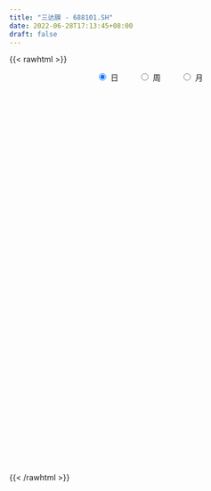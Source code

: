 ```yaml
---
title: "三达膜 - 688101.SH"
date: 2022-06-28T17:13:45+08:00
draft: false
---
```

{{< rawhtml >}}
    <div style="text-align: center">
        <label style="padding: 1rem;"><input style="margin-right: .5rem" type="radio" name="period" value="D" checked onclick="period_change(this)">日</label>
        <label style="padding: 1rem;"><input style="margin-right: .5rem" type="radio" name="period" value="W" onclick="period_change(this)">周</label>
        <label style="padding: 1rem;"><input style="margin-right: .5rem" type="radio" name="period" value="M" onclick="period_change(this)">月</label>
    </div>
    <div id="chart" style="height: 700px;"></div> 
    <script type="text/javascript">
        const D_v = [63807.22,47267.52,40993.41,30329.11,41551.32,29212.77,25592.86,45483.1,135564.44,175036.93,100104.25,82752.56,68314.08,73133.98,42508.96,55352.66,48875.8,49368.5,47380.93,81924.88,91181.7,68104.91,87576.81,73328.06,93292.11,150276.87,121785.32,76765.77,54844.02,53932.47,49212.09,44153.93,74590.08,85821.51,31827.0,24052.46,33701.12,31446.51,34718.6,43755.23,34315.31,25097.13,37638.05,31778.29,19976.2,23330.24,29041.41,22509.26,42603.39,31472.55,35421.24,35311.42,27107.79,67376.6,20853.36,22495.58,61250.94,34519.17,20667.4,20610.06,36036.55,50571.3,29807.52,16640.18,19504.82,17406.78,19344.92,27661.67,11210.91,15603.53,13148.66,10573.38,31340.75,20545.77,17660.32,20369.5,33246.44,19475.29,10486.99,11374.66,19698.73,29403.67,19775.03,32703.54,23112.55,18360.64,16838.42,12108.76,12922.68,10865.14,12604.56,16747.97,23773.24,9565.95,11447.41,8460.89,14749.78,12030.41,10122.99,10246.98,12680.18,13359.41,10073.98,18207.19,29479.88,12646.02,11119.79,16887.46,22977.77,13175.32,13552.54,8004.3,8241.02,9899.37,11141.2,37364.58,19800.12,8102.5,9057.41,11835.15,12938.59,15707.67,15839.95,10036.48,18719.55,26864.85,30399.47,38405.8,18170.79,10301.1,9106.86,9763.23,13058.5,9119.31,12123.97,7972.09,10678.73,8630.29,12390.34,6710.11,10610.07,9914.96,17538.69,12289.44,12535.91,17400.97,19734.82,12477.95,31835.9,20704.45,19699.64,12041.55,8863.06,9919.65,10520.99,9141.99,10010.55,23484.62,10245.67,7291.01,7119.96,14796.31,10108.68,8465.97,11181.55,15929.72,7950.43,8590.42,6772.88,10162.22,9522.8,16016.56,13820.31,9499.88,8401.46,7257.83,7547.54,7822.27,10040.54,10211.88,25210.88,15002.84,11729.26,11143.63,8433.75,9616.17,6365.66,7230.98,13095.33,9082.57,10283.36,8746.9,14108.47,8946.21,11981.89,8546.63,9614.58,6045.66,5664.78,4385.5,9072.24,6883.86,3896.21,5638.19,5474.02,12983.98,16029.95,32070.59,58796.24,30537.67,27152.8,25829.72,16402.59,15063.97,9529.42,16802.65,9008.12,11564.1,5417.22,6840.65,10330.73,7003.16,7564.77,7088.01,7419.64,5940.13,6339.73,8840.14,9467.65,28149.3,37854.94,40452.91,69008.81,45410.34,33823.41,35171.37,27578.17,27211.18,34411.67,78697.15,59249.49,24559.44,27708.84,27180.65,24153.82,17629.04,48259.29,41637.39,24010.35,23340.82,18168.09,19815.67,16678.81,21350.3,43650.69,25388.25,14567.29,34509.34,22216.25,24877.75,38328.28,40801.03,74966.15,72089.85,253760.24,214033.63,150436.84,123223.97,164666.15,150237.85,101665.06,112424.31,73921.18,59953.63,159980.53,134224.4,160991.0,113504.03,107227.27,82594.68,84356.94,76247.93,146701.38,106851.87,94140.57,81569.97,86801.24,86553.11,111145.98,61184.48,70931.71,84705.07,61889.16,48343.85,50514.87,48583.91,39116.68,56770.65,57716.04,82289.58,64537.3,64143.87,113061.56,118380.77,80013.9,57580.3,68920.4,40436.1,44468.7,61427.74,55551.47,40398.64,34090.9,107756.45,95958.96,61711.27,49196.97,37454.17,42903.09,57184.5,87397.36,43659.16,53766.98,24537.84,29960.06,23057.33,28536.49,13088.96,22828.15,16292.18,17769.89,24063.64,67349.76,39431.66,25190.17,16725.55,32602.81,32565.23,41714.39,26021.58,25438.23,27872.33,16022.9,21398.13,37822.96,47618.69,34554.53,26448.0,26093.85,28175.47,30033.54,28001.59,58178.35,124155.22,69837.06,92959.29,63514.35,49228.19,44846.65,110007.24,75805.63,49674.48,28215.26,42952.43,52342.35,36027.07,39268.56,29011.67,25369.53,47386.93,36088.86,31029.35,52597.95,60230.11,31232.08,33236.67,25781.47,28019.21,31590.51,25788.12,20346.98,26018.82,40696.7,23834.23,46248.02,34758.82,27801.8,58245.51,41547.38,36667.47,37469.24,23442.53,37753.99,23620.18,21553.48,17769.36,14918.12,32087.32,13249.99,16421.69,21678.11,18251.16,18678.02,22492.23,16327.74,10830.39,15521.63,16208.75,65518.91,47444.21,23787.07,22848.1,43647.49,29029.27,89357.1,78408.86,59101.23,57438.55,36306.26,52484.06,31690.86,31488.72,30074.53,24050.76,32054.58,33095.32,30704.1,38547.68,32868.51,33673.66,35687.03,29569.43,25017.68,14778.04,26905.03,16376.05,14331.25,16617.13,12373.13,12160.71,17009.42,16045.22,15091.31,10831.07,15900.98,14090.52,11454.01,15772.42,16311.09,9493.32,13936.54,8550.59,8922.31,7536.14,11931.19,30232.86,17566.53,27339.51,16860.93,20554.3,16721.02,26889.1,16902.79,11774.41,11225.11,13303.07,23494.98,12126.18,15233.79,11323.96,11755.33,14867.76,9716.47,16254.44,15975.58,17171.12,10438.53,13268.65,11429.54,10613.65,18357.44,25716.27,35220.8,66823.43,37032.6,42305.15,28278.6,18586.35,18902.6,17085.93,17988.8,16280.1,18234.76,18532.18,18259.57,14260.22,15917.39,18324.67,18929.26,18544.08]
const D_histogram = [0.0,-0.0095726496,-0.0399378576,-0.0542110223,-0.0849678205,-0.1127630805,-0.1344353157,-0.0806278278,0.0459317501,0.1015853968,0.1134766495,0.1493869705,0.1802600708,0.1408526536,0.0719030726,0.0453235023,0.0389325579,0.0422508585,0.0335155309,0.0897207144,0.1400824805,0.1806314993,0.2303616818,0.2437856856,0.3250917706,0.4471327629,0.342867257,0.1697264289,0.0648518094,0.0221549034,-0.0240548342,-0.0616928336,-0.0427049759,-0.1818525143,-0.2771139855,-0.3226505649,-0.2917783987,-0.2848056658,-0.2421130728,-0.1474474997,-0.109072049,-0.0790233151,-0.0887738852,-0.1316908863,-0.1449827858,-0.1693114956,-0.1976202648,-0.1945804172,-0.123106305,-0.0658119661,0.0014393061,0.0260921467,0.0526876056,-0.0320563385,-0.0748565079,-0.0972491593,-0.0741846083,-0.0817424377,-0.0798315083,-0.0667985532,-0.0103112445,0.0309078031,0.020758833,0.0076160456,-0.0175806033,-0.0030227413,-0.0351413867,-0.1177265148,-0.1405534624,-0.1148355144,-0.0859422526,-0.083180937,-0.029107062,0.0154314551,0.0535379706,0.0823025185,0.1220233554,0.1017951937,0.0697094317,0.0266092494,0.0349637207,0.0654786781,0.1074963384,0.1395979664,0.1558253053,0.1634498327,0.1349157568,0.1110717143,0.0809532568,0.0616981774,0.0450154002,0.0256114188,-0.060909716,-0.1056902727,-0.1000222777,-0.106199274,-0.0892403212,-0.1018618349,-0.0963921157,-0.0553994846,-0.0050134183,0.0352286677,0.0318231383,0.064983785,0.1070515994,0.1082188093,0.1013114189,0.0690525606,0.0964660613,0.0970828034,0.097242847,0.0911430251,0.0856989067,0.0584196527,0.0168369022,-0.0896436151,-0.1308208626,-0.1586048411,-0.157669081,-0.1613963984,-0.1649304889,-0.1760785918,-0.1942041727,-0.1961649991,-0.2078658334,-0.2501114362,-0.296591913,-0.3304887945,-0.3144013892,-0.288809551,-0.2687928324,-0.2227128649,-0.1590140551,-0.0993742241,-0.0547510565,-0.0089909412,0.0006419237,0.0100988531,0.0048868583,0.014355285,0.0178179834,0.0396304591,0.0876648636,0.1251661041,0.1161617839,0.1235264857,0.1468651281,0.1250509038,0.0592016663,-0.0124237488,-0.0162397974,-0.0028442571,0.0097944372,0.0327610698,0.0283754276,0.029347321,0.039302967,0.0664033403,0.0656634586,0.0569356195,0.0492724331,0.0125716634,-0.0008670876,-0.0181644975,-0.04650493,-0.0871952119,-0.1154254068,-0.1226157299,-0.105751448,-0.0840258798,-0.0372263709,0.0452567196,0.118236943,0.1690403676,0.1958753847,0.2064724693,0.2128857662,0.217131694,0.2205780445,0.2324124797,0.2630323707,0.2572732544,0.2265134758,0.1703309719,0.0943891908,0.0538627273,0.0177521231,-0.0073564229,0.0191599178,0.0242695532,0.0264877126,0.0177824275,0.0441278361,0.0360775035,0.0444607921,0.0255893102,0.0403437949,0.0306366132,0.0130563155,-0.0047378088,-0.0332095391,-0.0521274969,-0.0569268724,-0.0531338316,-0.0567964983,-0.0354546789,-0.0058602634,0.0350268076,0.1005521711,0.0929787196,0.1080583428,0.1273652159,0.1154722494,0.0824695624,0.0671339275,0.0258701443,-0.0129481547,-0.0717817766,-0.1022604324,-0.1188795209,-0.1441766731,-0.1439022158,-0.1336681407,-0.1321014632,-0.1044777292,-0.0713045424,-0.0643093141,-0.0452241017,-0.0398801774,0.0096303923,0.0701664982,0.1164109243,0.1924895506,0.1973251162,0.1695672122,0.1422324657,0.1162717023,0.0890771411,0.0948788268,0.1425395446,0.1236304567,0.0834896469,0.0421659891,0.0219545705,0.0013073088,-0.0064083909,0.0052492406,-0.0258183898,-0.0417727967,-0.1085879201,-0.1429047216,-0.1566420822,-0.1506599041,-0.1284590527,-0.0784565496,-0.0606959766,-0.0409623619,-0.0037024209,0.0119654142,0.0266528395,0.0009663019,0.0004580758,0.0623436203,0.1171923004,0.3323285026,0.4131709327,0.4793277008,0.4985340634,0.5965742906,0.5805354597,0.5365458975,0.5073911227,0.4049434367,0.2648337626,0.3350503383,0.3699157733,0.4361125259,0.4140983942,0.2782933415,0.0865856554,-0.0122457527,-0.0680769453,-0.0000625455,-0.1324053668,-0.1431343887,-0.2331028484,-0.2232615483,-0.2427658995,-0.3652416195,-0.4811872956,-0.5048168466,-0.4815968684,-0.5420893508,-0.6053339933,-0.579454723,-0.5526334412,-0.5068610549,-0.4249276431,-0.3670518013,-0.2511472969,-0.2269049558,-0.2870335861,-0.1869161199,-0.0505322354,-0.0356595353,0.0114821375,-0.0372434788,-0.0508820796,-0.064672249,-0.0438637524,-0.075750637,-0.118400099,-0.1238082415,-0.0517017211,0.0653273842,0.103397433,0.0846407034,0.0342472786,0.0240241337,-0.0581809253,-0.0227931162,-0.05271149,-0.1678227212,-0.2010026813,-0.2023302394,-0.21443324,-0.2487594758,-0.2391270262,-0.1980729945,-0.1581704946,-0.108595649,-0.0904093634,0.0132932089,0.0521719099,0.0457105615,0.0723304369,0.1187628455,0.0887547717,-0.0094919384,-0.0381237397,-0.0125999737,-0.0233649045,-0.0237103099,-0.0072419852,0.0323197784,0.108459218,0.1598902691,0.1966031179,0.2178891764,0.2355516773,0.2654346511,0.2325207861,0.2756761347,0.3585141831,0.3838455722,0.4455967928,0.4448741191,0.3931689415,0.3132378074,0.3103506396,0.2741487025,0.2023842225,0.1377958097,0.0629080378,0.0542702647,-0.0203660312,-0.1158173535,-0.1482098372,-0.1773329931,-0.1578037712,-0.1390767475,-0.1464061324,-0.0972353017,-0.0405342933,-0.0349621509,-0.0769652458,-0.0959943322,-0.1134473146,-0.1542660075,-0.198942192,-0.2362208055,-0.2031906763,-0.1796912547,-0.1508624658,-0.0924191439,-0.0399650658,-0.0385959352,0.0239441249,0.0225745329,0.0456237938,0.0214010953,0.0166335127,-0.0433746904,-0.0951951038,-0.0885341343,-0.1028014561,-0.0947424651,-0.1411812025,-0.1705204599,-0.1667937791,-0.2149093475,-0.2312415567,-0.2620072562,-0.2511082068,-0.2000536339,-0.1381761151,-0.0788255405,-0.0297339911,0.0455214248,0.0495259399,0.0583267457,0.082303015,0.1251955128,0.1767723181,0.300885068,0.3834978896,0.4234074108,0.3849927519,0.3515909587,0.3031354639,0.2413502208,0.1681553586,0.0995591999,0.0327471916,-0.0365387305,-0.1425886671,-0.2326120892,-0.2805376372,-0.3027543746,-0.3478459559,-0.4277309953,-0.4247057534,-0.3823062607,-0.3338098178,-0.2615753625,-0.2121143858,-0.1618059894,-0.1368474432,-0.1121815647,-0.0861837595,-0.0790246689,-0.0430251927,-0.0105216864,0.0136434708,0.0472388546,0.053605474,0.0437260583,-0.000168535,0.0160521317,0.0237544373,0.0199161006,0.0090001321,0.0133450602,0.0308260981,0.0332177689,0.0029762725,-0.0193371164,-0.1126869165,-0.1918037382,-0.1770047543,-0.1637021246,-0.1069892514,-0.057705643,-0.0314849752,0.0108863502,0.0560291945,0.100415009,0.1385798047,0.1520217508,0.1591275826,0.1628032306,0.1733378104,0.1821187106,0.1940304568,0.2138578317,0.1694730365,0.1531521286,0.147269506,0.1287568192,0.1266173912,0.1383930302,0.1598721693,0.1904101577,0.2494801113,0.2589505239,0.258582432,0.202976266,0.1719980092,0.1353517796,0.0961273596,0.0577622717,0.0403224284,0.0374586222,0.0380519534,0.0241017274,-0.0123276434,-0.0124072971,-0.0030729075,0.0033834055,0.0127950468]
const D_fast = [0.0,-0.011965812,-0.0523154845,-0.0801414047,-0.1321401581,-0.1881261881,-0.2434072523,-0.2097567213,-0.0717142059,0.00933579,0.0495962051,0.1228532687,0.1987913868,0.194597133,0.14362332,0.1283746254,0.1317168204,0.1455978357,0.1452413908,0.2238767529,0.3092591392,0.3949660328,0.5022866357,0.5766570609,0.7392360885,0.9730602715,0.9545115799,0.8238023591,0.7351406919,0.6979825118,0.6457590657,0.5926978578,0.6010094716,0.4163988046,0.2518588369,0.1256596163,0.0835871828,0.0193584993,0.0015228241,0.0593265222,0.0704339607,0.0807268659,0.0487828245,-0.0270568983,-0.0765944942,-0.1432510779,-0.2209649133,-0.2665701699,-0.225872634,-0.1850312867,-0.1174201879,-0.0862443107,-0.0464769503,-0.1392349791,-0.2007492754,-0.2474542167,-0.2429358177,-0.2709292566,-0.2889762043,-0.2926428875,-0.2387333899,-0.1897873915,-0.1947466534,-0.2059854294,-0.2355772291,-0.2217750524,-0.2626790445,-0.3746958013,-0.4326611144,-0.4356520451,-0.4282443464,-0.4462782651,-0.3994811556,-0.3510847747,-0.2995937665,-0.250253589,-0.1800269133,-0.1748062766,-0.1894646806,-0.2259125506,-0.2088171491,-0.1619325222,-0.0930407773,-0.0260396577,0.0291440075,0.0776309931,0.0828258564,0.0867497425,0.0768695992,0.0730390641,0.067610137,0.0546090103,-0.0471395535,-0.1183426784,-0.1376802529,-0.1704070676,-0.1757581951,-0.2138451675,-0.2324734773,-0.2053307174,-0.1561980056,-0.1071487527,-0.1025984975,-0.0531919045,0.0156388098,0.043860722,0.0622811862,0.0472854681,0.0988154842,0.1237029272,0.1481736824,0.1648596169,0.1808402251,0.1681658843,0.1307923593,0.0019009382,-0.0719815249,-0.1394167137,-0.1778982238,-0.2219746409,-0.2667413535,-0.3219091044,-0.3885857285,-0.4395878047,-0.5032550973,-0.6080285591,-0.7286570143,-0.8451760943,-0.9076890363,-0.9542995859,-1.0014810754,-1.0110793241,-0.9871340281,-0.9523377531,-0.9214023496,-0.8778899696,-0.8680966239,-0.8561149812,-0.8601052613,-0.8470480135,-0.8391308191,-0.8074107287,-0.7374601083,-0.6686673418,-0.648631216,-0.6103848927,-0.5503299683,-0.5408814666,-0.5919302877,-0.6666616399,-0.6745376379,-0.6618531618,-0.6467658582,-0.6156089581,-0.6129007435,-0.6045920198,-0.5848106321,-0.5411094236,-0.5254334407,-0.519927375,-0.5152724531,-0.5488303069,-0.5624858299,-0.5843243641,-0.6242910291,-0.686780114,-0.7438666606,-0.7817109162,-0.7912844962,-0.790565398,-0.7530724818,-0.6592752115,-0.5567357522,-0.4636722357,-0.3878683725,-0.3256531706,-0.2660184321,-0.2074895808,-0.1488987192,-0.0789611641,0.0174168197,0.075976017,0.1018446073,0.0882448463,0.035900363,0.0088395813,-0.0228329922,-0.0497806439,-0.0184743237,-0.0072973,0.0015427876,-0.0027168907,0.0346604769,0.0356295202,0.0551280068,0.0426538524,0.0674942859,0.0654462575,0.0511300386,0.0321514621,-0.0046226529,-0.0365724849,-0.0556035785,-0.0650939957,-0.082955787,-0.0704776373,-0.0423482876,0.0072954853,0.0979588916,0.11363012,0.1557243289,0.2068725059,0.2238476018,0.2114623054,0.2129101523,0.1781139053,0.1360585675,0.0592795016,0.0032357376,-0.0431032311,-0.1044445516,-0.1401456483,-0.1633286083,-0.1947872966,-0.1932829949,-0.1779359437,-0.1870180439,-0.1792388569,-0.183864977,-0.1319468092,-0.0538690788,0.0214780784,0.1456790924,0.199845937,0.214479836,0.222703206,0.2258103682,0.2208850922,0.2504064846,0.3337020885,0.3457006148,0.3264322167,0.2956500562,0.2809272802,0.2606068457,0.2512890483,0.26425899,0.2267367621,0.200339156,0.1063770526,0.0363340708,-0.0165638104,-0.0482466084,-0.0581605201,-0.0277721544,-0.0251855755,-0.0156925513,0.0206417844,0.0393009731,0.0606516083,0.0352066461,0.034812939,0.1122843885,0.1964311437,0.4946494717,0.6787846349,0.8647733282,1.0086132067,1.2557970065,1.3848920405,1.4750389528,1.5727319586,1.5715201317,1.4976188984,1.6515980586,1.778942437,1.9541673211,2.0356777878,1.9694460705,1.7993847983,1.697491952,1.6246415231,1.6926402865,1.5271961235,1.4806835044,1.3324393326,1.2864652456,1.2062694196,0.9924832947,0.7562407947,0.606407032,0.5092277931,0.313212973,0.0986348322,-0.0203495783,-0.1316866568,-0.2126295342,-0.2369280331,-0.2708151416,-0.2176974615,-0.2501813593,-0.3820683862,-0.3286799499,-0.2049291243,-0.198971308,-0.1489591008,-0.2069955869,-0.2333547075,-0.2633129392,-0.2534703807,-0.3042949245,-0.3765444113,-0.4129046142,-0.353723524,-0.2203625727,-0.1564431656,-0.1540397194,-0.1958713246,-0.2000884361,-0.2968387264,-0.2671491963,-0.3102454426,-0.4673123541,-0.5507429845,-0.6026531025,-0.6683644131,-0.7648805179,-0.8150298249,-0.8234940417,-0.8231341655,-0.8007082322,-0.8051242874,-0.6980984129,-0.6461767345,-0.6412104424,-0.5965079578,-0.5203848379,-0.5282042187,-0.6288239135,-0.6669866497,-0.6446128772,-0.661219034,-0.6674920169,-0.6528341885,-0.6051924803,-0.5019382363,-0.4105346178,-0.3246709895,-0.248912637,-0.1723622168,-0.0761205802,-0.0509042487,0.0611701336,0.2336367278,0.3549295099,0.5280799288,0.6385757849,0.6851628426,0.6835411603,0.7582416525,0.790576891,0.7694084666,0.7392690062,0.6801082438,0.6850380368,0.6053102332,0.4809045724,0.4114596294,0.3380032253,0.3180815044,0.3020393413,0.2581084232,0.2829704285,0.3295378636,0.3263694682,0.2651250619,0.2220973924,0.1762825814,0.0968973867,0.0024856542,-0.0938481608,-0.1116157006,-0.1330390927,-0.1419259203,-0.1065873844,-0.0641245727,-0.0724044259,-0.0038783346,0.0003957066,0.034850916,0.0159784913,0.0153692869,-0.0554825888,-0.1311017782,-0.1465743422,-0.186542028,-0.2021686533,-0.2839026914,-0.3558720638,-0.3938438277,-0.495686733,-0.5698293314,-0.6660968449,-0.7179748473,-0.7169336828,-0.6896001928,-0.6499560033,-0.6082979517,-0.5216621796,-0.5052761795,-0.4818936873,-0.4373416643,-0.3631502882,-0.2673804034,-0.0680463865,0.1104409075,0.2562022814,0.3140358104,0.368531757,0.3958601281,0.3944124402,0.3632564176,0.319550059,0.2609248486,0.1825042438,0.0408071405,-0.1073693039,-0.2254292612,-0.3233345922,-0.4553876625,-0.6422054508,-0.7453566473,-0.7985337198,-0.8334897313,-0.8266491167,-0.8302167363,-0.8203598373,-0.829613152,-0.8329926646,-0.8285407993,-0.8411378758,-0.8158946979,-0.7860216132,-0.7584455883,-0.7130404909,-0.6932725029,-0.6922204041,-0.7361571312,-0.7159234315,-0.7022825166,-0.7011418281,-0.7098077636,-0.7021265704,-0.676939008,-0.6662428949,-0.6957403232,-0.7228879913,-0.8444095204,-0.9714772767,-1.0009294814,-1.0285523828,-0.9985868225,-0.9637296249,-0.9453802008,-0.900287288,-0.8411371449,-0.7716475783,-0.6988378314,-0.6473904476,-0.6005027201,-0.5561262645,-0.5022572321,-0.4479466543,-0.3875272938,-0.314235461,-0.316251997,-0.2942848729,-0.2633501189,-0.2496736009,-0.2201586811,-0.1737847846,-0.1123376032,-0.0341970753,0.0872429061,0.1614509496,0.2257284658,0.2208663663,0.2328876118,0.230079327,0.214886747,0.190962227,0.1836029908,0.1901038401,0.2002101597,0.1922853656,0.1527740839,0.1495926059,0.1581587687,0.165460933,0.178071336]
const D_slow = [0.0,-0.0023931624,-0.0123776268,-0.0259303824,-0.0471723375,-0.0753631076,-0.1089719366,-0.1291288935,-0.117645956,-0.0922496068,-0.0638804444,-0.0265337018,0.0185313159,0.0537444793,0.0717202475,0.0830511231,0.0927842625,0.1033469772,0.1117258599,0.1341560385,0.1691766586,0.2143345335,0.2719249539,0.3328713753,0.4141443179,0.5259275087,0.6116443229,0.6540759301,0.6702888825,0.6758276083,0.6698138998,0.6543906914,0.6437144474,0.5982513189,0.5289728225,0.4483101812,0.3753655816,0.3041641651,0.2436358969,0.206774022,0.1795060097,0.1597501809,0.1375567097,0.1046339881,0.0683882916,0.0260604177,-0.0233446485,-0.0719897528,-0.102766329,-0.1192193206,-0.118859494,-0.1123364574,-0.099164556,-0.1071786406,-0.1258927676,-0.1502050574,-0.1687512095,-0.1891868189,-0.209144696,-0.2258443343,-0.2284221454,-0.2206951946,-0.2155054864,-0.213601475,-0.2179966258,-0.2187523111,-0.2275376578,-0.2569692865,-0.2921076521,-0.3208165307,-0.3423020938,-0.3630973281,-0.3703740936,-0.3665162298,-0.3531317371,-0.3325561075,-0.3020502687,-0.2766014702,-0.2591741123,-0.2525218,-0.2437808698,-0.2274112003,-0.2005371157,-0.1656376241,-0.1266812978,-0.0858188396,-0.0520899004,-0.0243219718,-0.0040836576,0.0113408867,0.0225947368,0.0289975915,0.0137701625,-0.0126524057,-0.0376579751,-0.0642077936,-0.0865178739,-0.1119833326,-0.1360813616,-0.1499312327,-0.1511845873,-0.1423774204,-0.1344216358,-0.1181756895,-0.0914127897,-0.0643580874,-0.0390302326,-0.0217670925,0.0023494228,0.0266201237,0.0509308355,0.0737165917,0.0951413184,0.1097462316,0.1139554571,0.0915445533,0.0588393377,0.0191881274,-0.0202291428,-0.0605782425,-0.1018108647,-0.1458305126,-0.1943815558,-0.2434228056,-0.2953892639,-0.357917123,-0.4320651012,-0.5146872998,-0.5932876471,-0.6654900349,-0.732688243,-0.7883664592,-0.828119973,-0.852963529,-0.8666512931,-0.8688990284,-0.8687385475,-0.8662138342,-0.8649921197,-0.8614032984,-0.8569488026,-0.8470411878,-0.8251249719,-0.7938334459,-0.7647929999,-0.7339113785,-0.6971950964,-0.6659323705,-0.6511319539,-0.6542378911,-0.6582978405,-0.6590089047,-0.6565602954,-0.648370028,-0.6412761711,-0.6339393408,-0.6241135991,-0.607512764,-0.5910968993,-0.5768629945,-0.5645448862,-0.5614019703,-0.5616187423,-0.5661598666,-0.5777860991,-0.5995849021,-0.6284412538,-0.6590951863,-0.6855330483,-0.7065395182,-0.7158461109,-0.704531931,-0.6749726953,-0.6327126034,-0.5837437572,-0.5321256399,-0.4789041983,-0.4246212748,-0.3694767637,-0.3113736438,-0.2456155511,-0.1812972375,-0.1246688685,-0.0820861256,-0.0584888279,-0.045023146,-0.0405851153,-0.042424221,-0.0376342415,-0.0315668532,-0.0249449251,-0.0204993182,-0.0094673592,-0.0004479833,0.0106672147,0.0170645423,0.027150491,0.0348096443,0.0380737232,0.036889271,0.0285868862,0.015555012,0.0013232939,-0.011960164,-0.0261592886,-0.0350229584,-0.0364880242,-0.0277313223,-0.0025932795,0.0206514004,0.0476659861,0.07950729,0.1083753524,0.128992743,0.1457762249,0.152243761,0.1490067223,0.1310612781,0.10549617,0.0757762898,0.0397321215,0.0037565676,-0.0296604676,-0.0626858334,-0.0888052657,-0.1066314013,-0.1227087298,-0.1340147552,-0.1439847996,-0.1415772015,-0.124035577,-0.0949328459,-0.0468104583,0.0025208208,0.0449126238,0.0804707403,0.1095386659,0.1318079511,0.1555276578,0.191162544,0.2220701581,0.2429425699,0.2534840671,0.2589727097,0.2592995369,0.2576974392,0.2590097494,0.2525551519,0.2421119527,0.2149649727,0.1792387923,0.1400782718,0.1024132957,0.0702985326,0.0506843952,0.035510401,0.0252698106,0.0243442053,0.0273355589,0.0339987688,0.0342403442,0.0343548632,0.0499407683,0.0792388434,0.162320969,0.2656137022,0.3854456274,0.5100791432,0.6592227159,0.8043565808,0.9384930552,1.0653408359,1.1665766951,1.2327851357,1.3165477203,1.4090266636,1.5180547951,1.6215793937,1.691152729,1.7127991429,1.7097377047,1.6927184684,1.692702832,1.6596014903,1.6238178931,1.565542181,1.5097267939,1.4490353191,1.3577249142,1.2374280903,1.1112238786,0.9908246615,0.8553023238,0.7039688255,0.5591051447,0.4209467844,0.2942315207,0.18799961,0.0962366596,0.0334498354,-0.0232764035,-0.0950348001,-0.14176383,-0.1543968889,-0.1633117727,-0.1604412383,-0.169752108,-0.1824726279,-0.1986406902,-0.2096066283,-0.2285442875,-0.2581443123,-0.2890963727,-0.3020218029,-0.2856899569,-0.2598405987,-0.2386804228,-0.2301186032,-0.2241125698,-0.2386578011,-0.2443560801,-0.2575339526,-0.2994896329,-0.3497403032,-0.4003228631,-0.4539311731,-0.5161210421,-0.5759027986,-0.6254210472,-0.6649636709,-0.6921125832,-0.714714924,-0.7113916218,-0.6983486443,-0.686921004,-0.6688383947,-0.6391476834,-0.6169589904,-0.619331975,-0.62886291,-0.6320129034,-0.6378541295,-0.643781707,-0.6455922033,-0.6375122587,-0.6103974542,-0.5704248869,-0.5212741075,-0.4668018134,-0.407913894,-0.3415552313,-0.2834250348,-0.2145060011,-0.1248774553,-0.0289160623,0.0824831359,0.1937016657,0.2919939011,0.3703033529,0.4478910128,0.5164281885,0.5670242441,0.6014731965,0.617200206,0.6307677721,0.6256762643,0.596721926,0.5596694666,0.5153362184,0.4758852756,0.4411160887,0.4045145556,0.3802057302,0.3700721569,0.3613316191,0.3420903077,0.3180917246,0.289729896,0.2511633941,0.2014278461,0.1423726448,0.0915749757,0.046652162,0.0089365455,-0.0141682404,-0.0241595069,-0.0338084907,-0.0278224595,-0.0221788262,-0.0107728778,-0.005422604,-0.0012642258,-0.0121078984,-0.0359066744,-0.0580402079,-0.0837405719,-0.1074261882,-0.1427214889,-0.1853516038,-0.2270500486,-0.2807773855,-0.3385877747,-0.4040895887,-0.4668666404,-0.5168800489,-0.5514240777,-0.5711304628,-0.5785639606,-0.5671836044,-0.5548021194,-0.540220433,-0.5196446793,-0.488345801,-0.4441527215,-0.3689314545,-0.2730569821,-0.1672051294,-0.0709569414,0.0169407982,0.0927246642,0.1530622194,0.1951010591,0.2199908591,0.228177657,0.2190429743,0.1833958076,0.1252427853,0.055108376,-0.0205802177,-0.1075417066,-0.2144744555,-0.3206508938,-0.416227459,-0.4996799135,-0.5650737541,-0.6181023506,-0.6585538479,-0.6927657087,-0.7208110999,-0.7423570398,-0.762113207,-0.7728695052,-0.7754999268,-0.7720890591,-0.7602793454,-0.7468779769,-0.7359464624,-0.7359885961,-0.7319755632,-0.7260369539,-0.7210579287,-0.7188078957,-0.7154716307,-0.7077651061,-0.6994606639,-0.6987165958,-0.7035508749,-0.731722604,-0.7796735385,-0.8239247271,-0.8648502582,-0.8915975711,-0.9060239819,-0.9138952257,-0.9111736381,-0.8971663395,-0.8720625872,-0.8374176361,-0.7994121984,-0.7596303027,-0.7189294951,-0.6755950425,-0.6300653649,-0.5815577506,-0.5280932927,-0.4857250336,-0.4474370014,-0.4106196249,-0.3784304201,-0.3467760723,-0.3121778148,-0.2722097725,-0.224607233,-0.1622372052,-0.0974995742,-0.0328539662,0.0178901003,0.0608896026,0.0947275475,0.1187593874,0.1331999553,0.1432805624,0.1526452179,0.1621582063,0.1681836381,0.1651017273,0.161999903,0.1612316762,0.1620775275,0.1652762892]
const D_data = [['2020-06-05', 20.93, 21.09, 20.57, 21.35],['2020-06-08', 21.28, 20.94, 20.85, 21.39],['2020-06-09', 20.86, 20.55, 20.31, 20.97],['2020-06-10', 20.6, 20.59, 20.41, 20.89],['2020-06-11', 20.59, 20.2, 19.96, 20.73],['2020-06-12', 19.69, 19.99, 19.66, 20.16],['2020-06-15', 19.88, 19.82, 19.75, 20.23],['2020-06-16', 20.05, 20.75, 19.98, 20.79],['2020-06-17', 21.0, 22.12, 20.65, 22.48],['2020-06-18', 22.35, 21.77, 21.7, 23.79],['2020-06-19', 21.52, 21.48, 21.11, 22.42],['2020-06-22', 21.7, 22.01, 21.5, 22.36],['2020-06-23', 21.88, 22.26, 21.6, 22.36],['2020-06-24', 22.03, 21.49, 21.3, 22.16],['2020-06-29', 21.33, 20.92, 20.78, 21.44],['2020-06-30', 20.88, 21.25, 20.88, 21.51],['2020-07-01', 21.4, 21.46, 21.12, 21.73],['2020-07-02', 21.47, 21.62, 21.33, 21.65],['2020-07-03', 21.6, 21.5, 21.0, 21.82],['2020-07-06', 21.46, 22.51, 21.46, 22.65],['2020-07-07', 22.68, 22.84, 22.28, 23.27],['2020-07-08', 22.83, 23.12, 22.52, 23.22],['2020-07-09', 23.0, 23.68, 22.91, 23.99],['2020-07-10', 23.66, 23.63, 23.27, 24.14],['2020-07-13', 23.6, 25.02, 23.6, 25.3],['2020-07-14', 25.1, 26.46, 24.87, 27.19],['2020-07-15', 26.29, 24.07, 23.74, 26.57],['2020-07-16', 24.25, 22.75, 22.65, 24.54],['2020-07-17', 22.99, 23.04, 22.75, 23.69],['2020-07-20', 23.3, 23.55, 22.75, 23.66],['2020-07-21', 23.65, 23.36, 23.08, 23.84],['2020-07-22', 23.38, 23.3, 23.12, 23.62],['2020-07-23', 23.33, 24.01, 23.07, 24.19],['2020-07-24', 23.61, 21.7, 21.58, 23.77],['2020-07-27', 21.84, 21.51, 21.22, 21.86],['2020-07-28', 21.74, 21.58, 21.4, 21.88],['2020-07-29', 21.59, 22.31, 21.46, 22.32],['2020-07-30', 22.28, 21.93, 21.88, 22.4],['2020-07-31', 21.97, 22.34, 21.88, 22.48],['2020-08-03', 22.42, 23.24, 22.42, 23.24],['2020-08-04', 23.29, 22.82, 22.68, 23.46],['2020-08-05', 23.0, 22.85, 22.67, 23.05],['2020-08-06', 22.91, 22.36, 21.9, 22.95],['2020-08-07', 22.21, 21.73, 21.55, 22.27],['2020-08-10', 21.55, 21.85, 21.54, 22.06],['2020-08-11', 21.86, 21.49, 21.4, 21.98],['2020-08-12', 21.44, 21.15, 20.59, 21.44],['2020-08-13', 21.21, 21.31, 21.02, 21.58],['2020-08-14', 21.36, 22.23, 21.22, 22.43],['2020-08-17', 22.28, 22.31, 21.99, 22.44],['2020-08-18', 22.45, 22.73, 22.32, 22.96],['2020-08-19', 22.88, 22.44, 22.3, 23.05],['2020-08-20', 22.4, 22.62, 22.15, 22.8],['2020-08-21', 21.8, 21.06, 20.93, 21.8],['2020-08-24', 21.12, 21.18, 20.58, 21.26],['2020-08-25', 21.38, 21.17, 21.11, 21.48],['2020-08-26', 21.51, 21.65, 21.51, 22.87],['2020-08-27', 21.62, 21.22, 21.02, 21.65],['2020-08-28', 21.04, 21.23, 20.92, 21.38],['2020-08-31', 21.29, 21.32, 21.16, 21.44],['2020-09-01', 21.48, 21.99, 21.22, 22.13],['2020-09-02', 22.2, 22.04, 21.92, 22.8],['2020-09-03', 22.13, 21.47, 21.4, 22.36],['2020-09-04', 21.05, 21.35, 21.0, 21.43],['2020-09-07', 21.45, 21.06, 21.0, 21.6],['2020-09-08', 21.2, 21.49, 21.06, 21.57],['2020-09-09', 21.32, 20.81, 20.81, 21.32],['2020-09-10', 20.99, 19.77, 19.6, 21.16],['2020-09-11', 19.91, 20.09, 19.75, 20.19],['2020-09-14', 20.14, 20.56, 20.08, 20.68],['2020-09-15', 20.64, 20.62, 20.4, 20.94],['2020-09-16', 20.62, 20.26, 20.14, 20.63],['2020-09-17', 20.23, 20.96, 20.1, 21.24],['2020-09-18', 20.91, 21.05, 20.65, 21.18],['2020-09-21', 21.26, 21.17, 20.91, 21.36],['2020-09-22', 21.1, 21.24, 21.0, 21.47],['2020-09-23', 21.3, 21.6, 21.3, 21.96],['2020-09-24', 21.51, 20.95, 20.8, 21.56],['2020-09-25', 20.95, 20.69, 20.56, 21.13],['2020-09-28', 20.65, 20.35, 20.12, 20.86],['2020-09-29', 20.5, 20.89, 20.49, 21.15],['2020-09-30', 21.05, 21.28, 20.98, 21.83],['2020-10-09', 21.58, 21.66, 21.43, 21.87],['2020-10-12', 21.66, 21.81, 21.55, 21.94],['2020-10-13', 21.83, 21.84, 21.66, 22.04],['2020-10-14', 22.0, 21.91, 21.65, 22.0],['2020-10-15', 21.91, 21.51, 21.38, 21.95],['2020-10-16', 21.51, 21.52, 21.31, 21.66],['2020-10-19', 21.52, 21.37, 21.34, 21.65],['2020-10-20', 21.38, 21.43, 21.32, 21.5],['2020-10-21', 21.4, 21.41, 21.28, 21.62],['2020-10-22', 21.38, 21.31, 21.13, 21.56],['2020-10-23', 21.29, 20.17, 20.17, 21.47],['2020-10-26', 20.24, 20.27, 20.07, 20.55],['2020-10-27', 20.32, 20.71, 20.24, 20.87],['2020-10-28', 20.79, 20.47, 20.43, 20.79],['2020-10-29', 20.1, 20.7, 19.91, 20.88],['2020-10-30', 20.68, 20.25, 20.2, 20.86],['2020-11-02', 20.37, 20.36, 20.16, 20.47],['2020-11-03', 20.3, 20.85, 20.3, 20.88],['2020-11-04', 20.85, 21.17, 20.77, 21.24],['2020-11-05', 21.4, 21.28, 21.08, 21.43],['2020-11-06', 21.25, 20.84, 20.83, 21.28],['2020-11-09', 20.81, 21.4, 20.81, 21.4],['2020-11-10', 21.15, 21.77, 21.15, 22.02],['2020-11-11', 21.34, 21.45, 21.3, 21.8],['2020-11-12', 21.16, 21.41, 21.16, 21.63],['2020-11-13', 21.39, 21.05, 20.88, 21.43],['2020-11-16', 22.24, 21.85, 21.06, 22.24],['2020-11-17', 21.68, 21.67, 21.54, 21.85],['2020-11-18', 21.45, 21.75, 21.45, 21.95],['2020-11-19', 21.66, 21.74, 21.58, 21.88],['2020-11-20', 21.61, 21.8, 21.21, 21.83],['2020-11-23', 21.79, 21.51, 21.43, 21.79],['2020-11-24', 21.59, 21.19, 21.01, 21.66],['2020-11-25', 20.49, 19.96, 19.81, 20.71],['2020-11-26', 19.96, 20.3, 19.87, 20.37],['2020-11-27', 20.21, 20.17, 19.95, 20.33],['2020-11-30', 20.56, 20.33, 20.1, 20.56],['2020-12-01', 20.02, 20.13, 20.0, 20.39],['2020-12-02', 20.04, 19.97, 19.92, 20.16],['2020-12-03', 19.97, 19.68, 19.66, 20.03],['2020-12-04', 19.68, 19.34, 19.28, 19.75],['2020-12-07', 19.3, 19.3, 19.17, 19.46],['2020-12-08', 19.3, 18.94, 18.88, 19.36],['2020-12-09', 18.92, 18.18, 18.12, 18.98],['2020-12-10', 18.2, 17.61, 17.53, 18.23],['2020-12-11', 18.05, 17.23, 17.02, 18.05],['2020-12-14', 17.28, 17.47, 17.11, 17.65],['2020-12-15', 17.52, 17.37, 17.15, 17.53],['2020-12-16', 17.4, 17.1, 17.1, 17.45],['2020-12-17', 17.16, 17.3, 17.05, 17.39],['2020-12-18', 17.3, 17.55, 17.23, 17.75],['2020-12-21', 17.55, 17.61, 17.3, 17.65],['2020-12-22', 17.62, 17.52, 17.41, 17.91],['2020-12-23', 17.55, 17.63, 17.52, 17.68],['2020-12-24', 17.63, 17.2, 17.06, 17.63],['2020-12-25', 17.15, 17.13, 17.05, 17.3],['2020-12-28', 17.19, 16.84, 16.71, 17.19],['2020-12-29', 16.75, 16.92, 16.71, 17.08],['2020-12-30', 16.95, 16.77, 16.75, 16.98],['2020-12-31', 16.88, 16.97, 16.7, 16.97],['2021-01-04', 16.98, 17.42, 16.81, 17.46],['2021-01-05', 17.34, 17.49, 17.25, 17.56],['2021-01-06', 17.49, 16.97, 16.89, 17.49],['2021-01-07', 16.95, 17.16, 16.56, 17.2],['2021-01-08', 17.03, 17.45, 16.71, 17.55],['2021-01-11', 17.45, 16.9, 16.86, 17.76],['2021-01-12', 16.9, 16.09, 15.9, 16.9],['2021-01-13', 16.11, 15.57, 15.44, 16.22],['2021-01-14', 15.47, 16.11, 15.47, 16.32],['2021-01-15', 16.05, 16.25, 15.9, 16.47],['2021-01-18', 16.27, 16.22, 16.07, 16.5],['2021-01-19', 16.29, 16.37, 16.13, 16.46],['2021-01-20', 16.42, 16.01, 15.95, 16.42],['2021-01-21', 16.16, 16.0, 15.95, 16.26],['2021-01-22', 16.07, 16.08, 15.9, 16.14],['2021-01-25', 16.14, 16.35, 16.09, 16.92],['2021-01-26', 16.35, 16.04, 16.0, 16.39],['2021-01-27', 16.18, 15.88, 15.75, 16.18],['2021-01-28', 15.82, 15.81, 15.8, 16.1],['2021-01-29', 15.85, 15.27, 15.16, 15.86],['2021-02-01', 15.28, 15.35, 15.08, 15.43],['2021-02-02', 15.32, 15.13, 15.1, 15.42],['2021-02-03', 15.23, 14.76, 14.74, 15.23],['2021-02-04', 14.8, 14.28, 14.11, 14.81],['2021-02-05', 14.28, 14.08, 14.08, 14.51],['2021-02-08', 14.11, 14.06, 13.93, 14.3],['2021-02-09', 14.07, 14.2, 14.04, 14.28],['2021-02-10', 14.21, 14.19, 14.15, 14.31],['2021-02-18', 14.24, 14.54, 14.24, 14.55],['2021-02-19', 14.46, 15.24, 14.42, 15.33],['2021-02-22', 15.16, 15.51, 15.07, 15.74],['2021-02-23', 15.5, 15.59, 15.34, 15.73],['2021-02-24', 15.65, 15.56, 15.47, 15.84],['2021-02-25', 15.75, 15.54, 15.43, 15.75],['2021-02-26', 15.41, 15.63, 15.41, 15.83],['2021-03-01', 15.71, 15.74, 15.6, 15.88],['2021-03-02', 15.85, 15.87, 15.65, 15.96],['2021-03-03', 15.9, 16.15, 15.73, 16.18],['2021-03-04', 16.0, 16.66, 15.98, 16.76],['2021-03-05', 16.57, 16.45, 16.21, 16.95],['2021-03-08', 16.54, 16.21, 16.21, 16.76],['2021-03-09', 16.38, 15.8, 15.38, 16.38],['2021-03-10', 15.97, 15.29, 15.29, 15.98],['2021-03-11', 15.39, 15.47, 15.15, 15.47],['2021-03-12', 15.33, 15.34, 15.21, 15.62],['2021-03-15', 15.22, 15.31, 15.22, 15.44],['2021-03-16', 15.46, 15.96, 15.26, 16.08],['2021-03-17', 15.96, 15.79, 15.68, 16.14],['2021-03-18', 15.69, 15.79, 15.58, 15.84],['2021-03-19', 15.63, 15.65, 15.62, 15.85],['2021-03-22', 15.71, 16.16, 15.65, 16.29],['2021-03-23', 16.2, 15.81, 15.79, 16.25],['2021-03-24', 15.75, 16.05, 15.61, 16.47],['2021-03-25', 15.98, 15.71, 15.59, 16.2],['2021-03-26', 15.76, 16.15, 15.63, 16.15],['2021-03-29', 16.15, 15.89, 15.89, 16.18],['2021-03-30', 15.83, 15.74, 15.65, 15.98],['2021-03-31', 15.7, 15.65, 15.59, 15.85],['2021-04-01', 15.68, 15.38, 15.3, 15.68],['2021-04-02', 15.45, 15.34, 15.23, 15.48],['2021-04-06', 15.35, 15.41, 15.3, 15.5],['2021-04-07', 15.41, 15.47, 15.36, 15.54],['2021-04-08', 15.49, 15.33, 15.31, 15.54],['2021-04-09', 15.34, 15.65, 15.34, 15.8],['2021-04-12', 15.88, 15.87, 15.7, 16.19],['2021-04-13', 15.67, 16.21, 15.31, 16.44],['2021-04-14', 16.85, 16.86, 16.5, 17.79],['2021-04-15', 16.61, 16.18, 16.01, 16.76],['2021-04-16', 15.9, 16.57, 15.9, 16.78],['2021-04-19', 16.5, 16.82, 16.34, 16.86],['2021-04-20', 16.5, 16.56, 16.49, 16.96],['2021-04-21', 16.75, 16.27, 16.11, 16.75],['2021-04-22', 16.38, 16.44, 16.28, 16.68],['2021-04-23', 16.31, 16.02, 15.84, 16.31],['2021-04-26', 15.9, 15.86, 15.77, 16.18],['2021-04-27', 15.8, 15.33, 15.27, 15.82],['2021-04-28', 15.37, 15.39, 15.3, 15.47],['2021-04-29', 15.37, 15.36, 15.31, 15.52],['2021-04-30', 15.3, 15.04, 14.96, 15.34],['2021-05-06', 15.04, 15.18, 14.98, 15.26],['2021-05-07', 15.08, 15.22, 14.94, 15.25],['2021-05-10', 15.2, 15.03, 14.97, 15.2],['2021-05-11', 15.09, 15.33, 15.0, 15.4],['2021-05-12', 15.25, 15.48, 15.11, 15.57],['2021-05-13', 15.4, 15.19, 15.15, 15.54],['2021-05-14', 15.27, 15.35, 15.25, 15.6],['2021-05-17', 15.33, 15.19, 15.15, 15.52],['2021-05-18', 15.19, 15.86, 15.01, 16.2],['2021-05-19', 15.83, 16.31, 15.56, 16.47],['2021-05-20', 16.1, 16.48, 15.81, 16.94],['2021-05-21', 16.84, 17.3, 16.1, 17.75],['2021-05-24', 17.11, 16.78, 16.66, 17.4],['2021-05-25', 16.61, 16.46, 16.26, 16.7],['2021-05-26', 16.41, 16.45, 16.38, 17.08],['2021-05-27', 16.54, 16.44, 16.31, 16.67],['2021-05-28', 16.49, 16.38, 16.17, 16.5],['2021-05-31', 16.23, 16.83, 16.22, 16.9],['2021-06-01', 16.96, 17.62, 16.71, 18.22],['2021-06-02', 17.4, 17.0, 16.92, 17.54],['2021-06-03', 17.0, 16.69, 16.69, 17.13],['2021-06-04', 16.69, 16.54, 16.3, 17.12],['2021-06-07', 16.58, 16.7, 16.53, 17.04],['2021-06-08', 16.61, 16.63, 16.33, 16.67],['2021-06-09', 16.57, 16.75, 16.46, 16.76],['2021-06-10', 17.13, 17.04, 16.85, 17.44],['2021-06-11', 16.88, 16.48, 16.28, 17.1],['2021-06-15', 16.39, 16.55, 16.25, 16.66],['2021-06-16', 16.44, 15.66, 15.65, 16.44],['2021-06-17', 15.75, 15.72, 15.56, 15.82],['2021-06-18', 15.62, 15.75, 15.55, 15.79],['2021-06-21', 15.77, 15.87, 15.65, 15.94],['2021-06-22', 15.9, 16.05, 15.82, 16.06],['2021-06-23', 16.08, 16.52, 15.85, 16.72],['2021-06-24', 16.45, 16.25, 16.13, 16.54],['2021-06-25', 16.36, 16.34, 16.12, 16.39],['2021-06-28', 16.39, 16.7, 16.24, 16.89],['2021-06-29', 16.65, 16.58, 16.32, 16.77],['2021-06-30', 16.58, 16.67, 16.48, 16.85],['2021-07-01', 16.75, 16.15, 16.13, 17.13],['2021-07-02', 16.1, 16.4, 15.87, 16.88],['2021-07-05', 16.44, 17.38, 16.38, 17.49],['2021-07-06', 17.3, 17.69, 17.08, 17.9],['2021-07-07', 17.6, 20.63, 17.6, 21.23],['2021-07-08', 20.02, 20.08, 19.68, 21.36],['2021-07-09', 19.55, 20.7, 19.3, 21.23],['2021-07-12', 21.33, 20.8, 20.42, 21.8],['2021-07-13', 20.41, 22.63, 20.28, 24.28],['2021-07-14', 22.0, 22.0, 20.85, 22.45],['2021-07-15', 21.8, 22.06, 21.45, 23.21],['2021-07-16', 22.06, 22.61, 21.28, 23.55],['2021-07-19', 22.99, 21.86, 21.61, 23.2],['2021-07-20', 21.33, 21.17, 20.5, 21.46],['2021-07-21', 21.35, 24.04, 21.27, 25.0],['2021-07-22', 24.75, 24.36, 23.32, 24.92],['2021-07-23', 24.49, 25.56, 24.17, 27.73],['2021-07-26', 25.98, 25.14, 24.58, 26.68],['2021-07-27', 25.55, 23.8, 23.34, 26.65],['2021-07-28', 23.27, 22.6, 21.36, 23.75],['2021-07-29', 23.0, 23.25, 22.88, 24.06],['2021-07-30', 23.25, 23.58, 22.69, 24.9],['2021-08-02', 23.62, 25.38, 23.62, 27.5],['2021-08-03', 24.52, 22.88, 22.77, 24.84],['2021-08-04', 22.91, 24.14, 22.51, 24.93],['2021-08-05', 24.0, 22.95, 22.61, 24.1],['2021-08-06', 22.39, 24.02, 22.39, 24.16],['2021-08-09', 23.61, 23.65, 22.61, 24.02],['2021-08-10', 23.65, 21.93, 21.41, 23.72],['2021-08-11', 21.92, 21.21, 21.01, 22.0],['2021-08-12', 21.15, 21.76, 20.7, 22.15],['2021-08-13', 21.3, 22.1, 21.1, 23.12],['2021-08-16', 21.7, 20.67, 20.57, 21.7],['2021-08-17', 20.21, 19.95, 19.87, 20.95],['2021-08-18', 19.87, 20.58, 19.85, 21.15],['2021-08-19', 20.5, 20.35, 19.89, 21.03],['2021-08-20', 20.3, 20.41, 19.87, 20.76],['2021-08-23', 20.43, 20.87, 20.11, 21.16],['2021-08-24', 20.55, 20.65, 20.37, 21.64],['2021-08-25', 20.55, 21.61, 20.23, 22.13],['2021-08-26', 21.44, 20.65, 20.56, 21.76],['2021-08-27', 20.42, 19.28, 19.28, 20.66],['2021-08-30', 19.55, 21.19, 19.53, 21.87],['2021-08-31', 21.44, 22.17, 21.31, 23.15],['2021-09-01', 22.4, 21.0, 20.88, 22.61],['2021-09-02', 20.87, 21.54, 20.7, 21.8],['2021-09-03', 21.66, 20.3, 20.21, 21.86],['2021-09-06', 20.25, 20.51, 19.92, 20.74],['2021-09-07', 20.17, 20.36, 20.0, 20.56],['2021-09-08', 20.36, 20.74, 20.16, 21.31],['2021-09-09', 20.5, 19.97, 19.74, 20.6],['2021-09-10', 19.93, 19.52, 19.32, 20.03],['2021-09-13', 19.7, 19.72, 19.37, 19.86],['2021-09-14', 19.63, 20.76, 19.41, 21.15],['2021-09-15', 20.79, 21.8, 20.51, 21.88],['2021-09-16', 21.7, 21.26, 20.88, 22.0],['2021-09-17', 21.14, 20.64, 19.85, 21.27],['2021-09-22', 20.22, 20.07, 19.75, 20.49],['2021-09-23', 20.1, 20.4, 19.91, 20.73],['2021-09-24', 20.35, 19.2, 19.08, 20.35],['2021-09-27', 19.4, 20.48, 19.17, 20.58],['2021-09-28', 20.19, 19.61, 19.58, 20.52],['2021-09-29', 19.24, 18.02, 18.02, 19.46],['2021-09-30', 18.35, 18.45, 18.16, 18.86],['2021-10-08', 18.82, 18.54, 18.47, 19.4],['2021-10-11', 18.51, 18.14, 17.93, 18.72],['2021-10-12', 18.1, 17.48, 17.3, 18.35],['2021-10-13', 17.59, 17.69, 17.37, 17.7],['2021-10-14', 17.81, 17.96, 17.55, 18.28],['2021-10-15', 18.0, 17.93, 17.74, 18.19],['2021-10-18', 17.8, 18.09, 17.6, 18.11],['2021-10-19', 17.96, 17.7, 17.62, 18.08],['2021-10-20', 17.7, 18.97, 17.7, 19.32],['2021-10-21', 18.68, 18.47, 18.28, 19.19],['2021-10-22', 18.3, 17.93, 17.92, 18.44],['2021-10-25', 17.82, 18.35, 17.82, 18.55],['2021-10-26', 18.49, 18.78, 18.21, 19.14],['2021-10-27', 18.73, 17.86, 17.79, 18.73],['2021-10-28', 17.86, 16.6, 16.38, 17.97],['2021-10-29', 16.7, 17.02, 16.3, 17.1],['2021-11-01', 16.91, 17.58, 16.91, 17.7],['2021-11-02', 17.66, 17.06, 16.95, 17.85],['2021-11-03', 17.05, 17.05, 16.85, 17.18],['2021-11-04', 17.05, 17.2, 16.98, 17.46],['2021-11-05', 17.01, 17.56, 16.83, 17.96],['2021-11-08', 17.31, 18.3, 17.31, 18.7],['2021-11-09', 18.28, 18.36, 18.13, 18.86],['2021-11-10', 18.27, 18.48, 18.08, 18.65],['2021-11-11', 18.46, 18.54, 18.27, 18.6],['2021-11-12', 18.6, 18.72, 18.34, 18.95],['2021-11-15', 18.72, 19.15, 18.59, 19.21],['2021-11-16', 19.15, 18.51, 18.43, 19.16],['2021-11-17', 18.6, 19.66, 18.6, 19.76],['2021-11-18', 20.0, 20.73, 19.8, 21.8],['2021-11-19', 20.48, 20.59, 20.34, 21.18],['2021-11-22', 20.5, 21.62, 20.5, 21.86],['2021-11-23', 21.45, 21.38, 21.1, 22.18],['2021-11-24', 21.37, 20.97, 20.8, 21.55],['2021-11-25', 21.02, 20.59, 20.5, 21.17],['2021-11-26', 20.58, 21.64, 20.5, 22.88],['2021-11-29', 21.1, 21.42, 21.01, 21.88],['2021-11-30', 21.3, 20.95, 20.72, 21.54],['2021-12-01', 20.95, 20.89, 20.6, 21.21],['2021-12-02', 21.18, 20.55, 20.2, 21.18],['2021-12-03', 20.57, 21.29, 20.46, 21.56],['2021-12-06', 21.18, 20.34, 20.3, 21.3],['2021-12-07', 20.47, 19.65, 19.45, 20.76],['2021-12-08', 19.87, 20.07, 19.74, 20.45],['2021-12-09', 20.24, 19.89, 19.71, 20.24],['2021-12-10', 19.73, 20.41, 19.73, 21.05],['2021-12-13', 20.47, 20.45, 19.9, 20.71],['2021-12-14', 20.44, 20.1, 20.0, 20.56],['2021-12-15', 20.2, 20.88, 20.07, 21.14],['2021-12-16', 21.09, 21.26, 20.6, 21.6],['2021-12-17', 21.15, 20.81, 20.74, 21.25],['2021-12-20', 20.82, 20.12, 20.0, 20.82],['2021-12-21', 19.98, 20.22, 19.83, 20.29],['2021-12-22', 20.28, 20.1, 19.72, 20.28],['2021-12-23', 20.09, 19.58, 19.57, 20.18],['2021-12-24', 19.58, 19.19, 19.07, 19.85],['2021-12-27', 19.12, 18.91, 18.78, 19.26],['2021-12-28', 19.03, 19.62, 19.03, 19.69],['2021-12-29', 19.8, 19.51, 19.51, 20.28],['2021-12-30', 19.68, 19.59, 19.31, 19.74],['2021-12-31', 19.59, 20.1, 19.46, 20.42],['2022-01-04', 20.3, 20.27, 19.9, 20.48],['2022-01-05', 20.08, 19.74, 19.51, 20.36],['2022-01-06', 19.68, 20.67, 19.6, 20.93],['2022-01-07', 20.67, 20.05, 20.0, 20.88],['2022-01-10', 20.09, 20.44, 19.73, 20.63],['2022-01-11', 20.28, 19.87, 19.8, 20.58],['2022-01-12', 19.92, 20.05, 19.85, 20.31],['2022-01-13', 19.99, 19.17, 19.17, 20.01],['2022-01-14', 19.2, 18.91, 18.91, 19.32],['2022-01-17', 19.01, 19.44, 18.78, 19.56],['2022-01-18', 19.43, 19.07, 19.02, 19.63],['2022-01-19', 19.04, 19.24, 18.96, 19.55],['2022-01-20', 19.24, 18.34, 18.25, 19.34],['2022-01-21', 18.21, 18.2, 18.12, 18.55],['2022-01-24', 18.02, 18.38, 18.02, 18.7],['2022-01-25', 18.19, 17.42, 17.39, 18.35],['2022-01-26', 17.45, 17.42, 17.12, 17.83],['2022-01-27', 17.42, 16.86, 16.81, 17.48],['2022-01-28', 16.91, 17.06, 16.76, 17.42],['2022-02-07', 17.3, 17.48, 17.3, 17.68],['2022-02-08', 17.45, 17.71, 17.34, 17.77],['2022-02-09', 17.71, 17.84, 17.56, 18.06],['2022-02-10', 18.0, 17.88, 17.65, 18.17],['2022-02-11', 17.63, 18.47, 17.4, 19.43],['2022-02-14', 18.03, 17.75, 17.6, 18.52],['2022-02-15', 17.82, 17.81, 17.54, 18.05],['2022-02-16', 17.95, 18.07, 17.85, 18.42],['2022-02-17', 18.0, 18.5, 18.0, 18.83],['2022-02-18', 18.27, 18.92, 18.2, 18.96],['2022-02-21', 19.72, 20.44, 19.23, 20.44],['2022-02-22', 20.08, 20.71, 20.08, 20.91],['2022-02-23', 20.79, 20.8, 20.25, 20.86],['2022-02-24', 20.62, 20.13, 19.67, 20.78],['2022-02-25', 20.13, 20.29, 20.01, 20.67],['2022-02-28', 19.94, 20.15, 19.76, 20.33],['2022-03-01', 20.03, 19.92, 19.81, 20.47],['2022-03-02', 19.89, 19.6, 19.4, 19.91],['2022-03-03', 19.83, 19.41, 19.3, 19.85],['2022-03-04', 19.34, 19.15, 19.03, 19.57],['2022-03-07', 19.35, 18.78, 18.4, 19.35],['2022-03-08', 18.65, 17.8, 17.78, 19.16],['2022-03-09', 17.9, 17.34, 16.87, 18.09],['2022-03-10', 17.83, 17.3, 17.25, 17.98],['2022-03-11', 17.16, 17.2, 16.61, 17.33],['2022-03-14', 17.19, 16.46, 16.45, 17.19],['2022-03-15', 16.31, 15.35, 15.31, 16.57],['2022-03-16', 15.6, 15.8, 15.06, 15.92],['2022-03-17', 16.0, 16.04, 15.81, 16.35],['2022-03-18', 15.81, 16.01, 15.76, 16.03],['2022-03-21', 16.12, 16.32, 15.96, 16.44],['2022-03-22', 16.14, 16.09, 15.96, 16.3],['2022-03-23', 16.19, 16.13, 16.06, 16.29],['2022-03-24', 16.2, 15.8, 15.73, 16.2],['2022-03-25', 15.89, 15.73, 15.72, 15.99],['2022-03-28', 15.6, 15.7, 15.39, 15.87],['2022-03-29', 15.76, 15.38, 15.3, 15.85],['2022-03-30', 15.42, 15.7, 15.4, 15.75],['2022-03-31', 15.75, 15.71, 15.64, 15.97],['2022-04-01', 15.6, 15.65, 15.45, 15.74],['2022-04-06', 15.66, 15.84, 15.57, 15.99],['2022-04-07', 15.71, 15.54, 15.51, 15.85],['2022-04-08', 15.58, 15.26, 15.15, 15.69],['2022-04-11', 15.29, 14.6, 14.51, 15.31],['2022-04-12', 14.62, 15.18, 14.5, 15.25],['2022-04-13', 15.08, 15.05, 15.01, 15.35],['2022-04-14', 15.08, 14.83, 14.77, 15.2],['2022-04-15', 14.76, 14.61, 14.52, 14.9],['2022-04-18', 14.85, 14.69, 14.35, 14.85],['2022-04-19', 14.67, 14.83, 14.61, 14.9],['2022-04-20', 14.9, 14.62, 14.58, 14.99],['2022-04-21', 14.89, 14.05, 14.05, 15.2],['2022-04-22', 13.99, 13.9, 13.72, 14.18],['2022-04-25', 13.75, 12.54, 12.5, 13.8],['2022-04-26', 12.54, 12.02, 12.0, 12.84],['2022-04-27', 12.2, 12.76, 11.85, 12.85],['2022-04-28', 12.77, 12.56, 12.33, 12.85],['2022-04-29', 12.48, 13.06, 12.33, 13.09],['2022-05-05', 13.13, 13.06, 12.92, 13.22],['2022-05-06', 12.7, 12.81, 12.61, 12.94],['2022-05-09', 12.88, 13.06, 12.82, 13.14],['2022-05-10', 12.92, 13.23, 12.82, 13.34],['2022-05-11', 13.26, 13.4, 13.21, 13.71],['2022-05-12', 13.25, 13.52, 13.25, 13.65],['2022-05-13', 13.65, 13.35, 13.3, 13.65],['2022-05-16', 13.47, 13.34, 13.21, 13.59],['2022-05-17', 13.6, 13.35, 13.0, 13.6],['2022-05-18', 13.38, 13.51, 13.32, 13.66],['2022-05-19', 13.26, 13.59, 13.26, 13.62],['2022-05-20', 13.58, 13.75, 13.57, 13.83],['2022-05-23', 13.81, 14.02, 13.69, 14.05],['2022-05-24', 14.02, 13.23, 13.2, 14.02],['2022-05-25', 13.22, 13.48, 13.16, 13.53],['2022-05-26', 13.35, 13.61, 13.3, 13.72],['2022-05-27', 13.66, 13.44, 13.36, 13.82],['2022-05-30', 13.57, 13.64, 13.44, 13.71],['2022-05-31', 13.64, 13.9, 13.48, 13.93],['2022-06-01', 13.9, 14.19, 13.82, 14.32],['2022-06-02', 14.08, 14.55, 13.88, 14.67],['2022-06-06', 14.56, 15.3, 14.56, 15.85],['2022-06-07', 15.19, 15.05, 14.74, 15.55],['2022-06-08', 15.05, 15.15, 14.73, 15.76],['2022-06-09', 15.0, 14.49, 14.41, 15.07],['2022-06-10', 14.39, 14.72, 14.35, 14.77],['2022-06-13', 14.75, 14.6, 14.4, 14.81],['2022-06-14', 14.52, 14.47, 14.03, 14.52],['2022-06-15', 14.44, 14.35, 14.35, 14.7],['2022-06-16', 14.41, 14.52, 14.41, 14.78],['2022-06-17', 14.48, 14.7, 14.43, 14.81],['2022-06-20', 14.66, 14.79, 14.6, 14.92],['2022-06-21', 14.73, 14.62, 14.43, 14.86],['2022-06-22', 14.62, 14.23, 14.23, 14.73],['2022-06-23', 14.37, 14.6, 14.08, 14.64],['2022-06-24', 14.6, 14.76, 14.53, 14.89],['2022-06-27', 14.94, 14.79, 14.7, 14.96],['2022-06-28', 14.85, 14.9, 14.71, 14.94]]
const W_v = [514370.57,910194.3,323672.17,276476.77,375461.66,324768.09,296772.26,191559.05,465249.96,506618.89,365566.17,686073.9,664740.73,547882.1900000001,342181.12,338483.59,202286.25,155833.41,111134.87,94563.38,81252.21,74177.68,129224.05,112477.57,118063.87,164757.71,232438.89,132164.34,293633.34,189354.13,481781.58,224200.62,243486.85,402116.36,496964.09,307710.08,155745.69,172584.01,137460.5,196689.6,159786.45,153665.61,95129.1,91212.09,101238.54,60477.06,19775.03,103123.91,76913.59,56254.44,56483.54,88340.34,65950.95,86307.77,65378.77,124426.15,60400.48,48524.39,39625.48,79499.83,96759.49,48456.24,62937.57,53636.35,25525.52,25539.36,46527.02,68288.41,47288.47,48439.14,53197.78,32052.04,27992.4,164587.25,83628.35,43160.82,14567.93,35627.65,184933.61,169194.47,224626.59,158860.19,85334.93,121635.34,160732.65,765286.71,652217.3400000001,589070.74,463930.85,516065.03,414520.35,248448.47,325457.44,437956.9299999999,242282.65,348714.55,137541.76,209361.34,29960.06,103803.11,173805.12,149629.56,128554.55,162890.54,310205.76,360555.72,248990.15,177063.76,211178.35,144415.98,157144.75,162353.51,158953.41,99578.27,97521.21,124407.42,166756.14,320612.0000000001,169788.93,167270.19,138725.84,86602.59,71137.73,41445.51,64063.96,76189.03,108364.86,28677.2,75383.13,63917.96,68283.42,89908.16,193026.13,88492.19,85294.03,37473.34]
const W_histogram = [0.0,-0.4467236467,-0.7418521603,-0.9445853016,-0.9847288704,-0.9135102434,-0.8066902816,-0.6583428025,-0.3983453677,-0.1455453296,-0.0595102822,0.1486451795,0.3455115087,0.3869865023,0.2239862169,0.2286766862,0.089454677,-0.0014101357,-0.0725153363,-0.1452118113,-0.1490316362,-0.1282862955,-0.0654975042,-0.0407638598,0.029751493,0.0849924646,0.0873650838,0.0990351792,0.2203562345,0.2254910185,0.3223071342,0.3763273261,0.3998343084,0.537366071,0.5643479032,0.4714752376,0.4336330203,0.3515061562,0.3159642126,0.2041883171,0.1355402177,0.0940226254,-0.0165963425,-0.0230148448,-0.0479729061,-0.0225067405,0.0198789632,0.0374170836,-0.0388428114,-0.0785480257,-0.060534026,-0.0313998078,0.0377101891,-0.0237186196,-0.1126382325,-0.2955571203,-0.3720534645,-0.4242132416,-0.4408255677,-0.3924385592,-0.4121669823,-0.4068830361,-0.4261147508,-0.4829837589,-0.4763981454,-0.3693112214,-0.2461236198,-0.0912995619,-0.0477225201,0.0145725186,0.0974261686,0.1049990392,0.1362268626,0.2192624245,0.2361055026,0.1825977445,0.1614127233,0.1580387456,0.2817932003,0.2949429218,0.3063292513,0.3012753585,0.2427374839,0.2374316062,0.2314041394,0.4952998419,0.7608912038,1.0782587796,1.0943630979,1.0727416994,0.8755533001,0.5913423472,0.3018762544,0.1608105727,0.0049159752,-0.0308584903,-0.1527715142,-0.2779012504,-0.3442474212,-0.4141589713,-0.4427676261,-0.5010536304,-0.4812077587,-0.3727669728,-0.1683211035,0.0336346553,0.1340214169,0.1313554352,0.1456249697,0.0405177354,0.0274636913,0.0114635656,-0.0751317355,-0.17382242,-0.3019661469,-0.2784296796,-0.2216871852,-0.0878888111,-0.072789256,-0.1844057711,-0.3206726192,-0.4064415334,-0.4423732775,-0.463959665,-0.4909582016,-0.5226437271,-0.5627110445,-0.5669965577,-0.4969218213,-0.3917148421,-0.3144205214,-0.1673354997,-0.0438246711,0.0464101974,0.1160577127,0.1739913302]
const W_fast = [0.0,-0.5584045584,-1.038996112,-1.4778755787,-1.7642013651,-1.921360299,-2.0162129076,-2.0324511291,-1.8720400362,-1.6556263305,-1.5844688536,-1.339152097,-1.0559078907,-0.9176862715,-1.0246900027,-0.9628303619,-1.0796887018,-1.1709060485,-1.2601400831,-1.3691395109,-1.4102172449,-1.4215434781,-1.3751290628,-1.3605863834,-1.2826331573,-1.2061440695,-1.1819301794,-1.1455012891,-0.9690911752,-0.9075836367,-0.7301907374,-0.5820887139,-0.4586231546,-0.1867498742,-0.0186810661,0.0063150776,0.0768811153,0.0826307903,0.1260798998,0.0653510837,0.0305880387,0.0125761027,-0.1021919508,-0.1143641643,-0.1513154522,-0.1314759717,-0.0841205272,-0.0572281359,-0.1431987338,-0.2025409545,-0.1996604613,-0.178376195,-0.0998386508,-0.1671971144,-0.2842762855,-0.5410844533,-0.7105941637,-0.8688072511,-0.9956259692,-1.0453486005,-1.1681187692,-1.2645555821,-1.3903159844,-1.5679309322,-1.6804448551,-1.6656857365,-1.6040290397,-1.4720298723,-1.4403834605,-1.3744452922,-1.2672351,-1.2334124697,-1.1681279306,-1.0302767626,-0.9544073089,-0.9622656308,-0.9430974712,-0.9069617625,-0.7127590077,-0.6258735558,-0.5379049134,-0.4676399666,-0.4654934702,-0.4114414463,-0.3596178784,0.0281027846,0.4839169475,1.0708492182,1.360544311,1.6071083374,1.628808263,1.492432897,1.2784358677,1.1775728293,1.0229072256,0.9794181375,0.819312235,0.6247071862,0.4722991601,0.2988478672,0.1595473058,-0.0240021061,-0.1244581741,-0.1092091313,0.0531564621,0.2635208847,0.3974130006,0.4275858777,0.4782616546,0.3832838541,0.3770957329,0.3639614985,0.2585832636,0.116436974,-0.0871982896,-0.1332692421,-0.1319485441,-0.0201223727,-0.0232201317,-0.1809380895,-0.3973730924,-0.5847523899,-0.7312774534,-0.8688537572,-1.0185918441,-1.1809383015,-1.36168338,-1.5077180326,-1.5618737516,-1.5545954829,-1.5559062926,-1.4506551458,-1.338100485,-1.2362630671,-1.1376011236,-1.0361696736]
const W_slow = [0.0,-0.1116809117,-0.2971439518,-0.5332902771,-0.7794724947,-1.0078500556,-1.209522626,-1.3741083266,-1.4736946685,-1.5100810009,-1.5249585715,-1.4877972766,-1.4014193994,-1.3046727738,-1.2486762196,-1.191507048,-1.1691433788,-1.1694959127,-1.1876247468,-1.2239276996,-1.2611856087,-1.2932571826,-1.3096315586,-1.3198225235,-1.3123846503,-1.2911365341,-1.2692952632,-1.2445364684,-1.1894474097,-1.1330746551,-1.0524978716,-0.95841604,-0.8584574629,-0.7241159452,-0.5830289694,-0.46516016,-0.3567519049,-0.2688753659,-0.1898843127,-0.1388372335,-0.104952179,-0.0814465227,-0.0855956083,-0.0913493195,-0.103342546,-0.1089692312,-0.1039994904,-0.0946452195,-0.1043559223,-0.1239929288,-0.1391264353,-0.1469763872,-0.1375488399,-0.1434784948,-0.171638053,-0.245527333,-0.3385406992,-0.4445940096,-0.5548004015,-0.6529100413,-0.7559517869,-0.8576725459,-0.9642012336,-1.0849471733,-1.2040467097,-1.296374515,-1.35790542,-1.3807303104,-1.3926609405,-1.3890178108,-1.3646612687,-1.3384115089,-1.3043547932,-1.2495391871,-1.1905128114,-1.1448633753,-1.1045101945,-1.0650005081,-0.994552208,-0.9208164776,-0.8442341647,-0.7689153251,-0.7082309541,-0.6488730526,-0.5910220177,-0.4671970573,-0.2769742563,-0.0074095614,0.2661812131,0.5343666379,0.7532549629,0.9010905497,0.9765596133,1.0167622565,1.0179912503,1.0102766278,0.9720837492,0.9026084366,0.8165465813,0.7130068385,0.6023149319,0.4770515243,0.3567495847,0.2635578415,0.2214775656,0.2298862294,0.2633915836,0.2962304424,0.3326366849,0.3427661187,0.3496320416,0.352497933,0.3337149991,0.2902593941,0.2147678573,0.1451604374,0.0897386411,0.0677664384,0.0495691244,0.0034676816,-0.0767004732,-0.1783108566,-0.2889041759,-0.4048940922,-0.5276336426,-0.6582945743,-0.7989723355,-0.9407214749,-1.0649519302,-1.1628806408,-1.2414857711,-1.2833196461,-1.2942758139,-1.2826732645,-1.2536588363,-1.2101610038]
const W_data = [['2019-11-15', 23.07, 27.2, 23.0, 27.51],['2019-11-22', 24.62, 20.2, 20.0, 24.82],['2019-11-29', 20.2, 19.58, 19.3, 20.28],['2019-12-06', 19.61, 18.65, 18.48, 19.89],['2019-12-13', 18.71, 19.16, 18.65, 20.28],['2019-12-20', 19.24, 19.75, 19.2, 20.33],['2019-12-27', 19.77, 19.83, 19.28, 20.47],['2020-01-03', 19.73, 20.27, 19.46, 20.47],['2020-01-10', 20.05, 22.15, 20.02, 22.43],['2020-01-17', 22.01, 23.02, 21.56, 23.39],['2020-01-23', 23.05, 21.55, 21.39, 23.85],['2020-02-07', 18.0, 23.7, 17.36, 24.0],['2020-02-14', 23.8, 24.65, 22.05, 24.99],['2020-02-21', 24.75, 23.45, 23.16, 25.56],['2020-02-28', 23.41, 20.62, 20.53, 23.67],['2020-03-06', 20.95, 22.3, 20.8, 23.43],['2020-03-13', 21.99, 20.09, 19.31, 21.99],['2020-03-20', 20.4, 19.94, 18.92, 20.43],['2020-03-27', 19.45, 19.55, 18.7, 20.14],['2020-04-03', 19.24, 18.88, 18.49, 19.28],['2020-04-10', 19.25, 19.24, 19.13, 19.97],['2020-04-17', 19.25, 19.3, 18.75, 19.62],['2020-04-24', 19.29, 19.79, 18.85, 20.18],['2020-04-30', 19.78, 19.32, 17.57, 19.85],['2020-05-08', 19.0, 19.96, 18.91, 20.42],['2020-05-15', 19.97, 19.97, 19.51, 20.55],['2020-05-22', 20.0, 19.35, 19.26, 21.33],['2020-05-29', 19.14, 19.4, 18.63, 19.88],['2020-06-05', 19.51, 21.09, 19.51, 21.53],['2020-06-12', 21.28, 19.99, 19.66, 21.39],['2020-06-19', 19.88, 21.48, 19.75, 23.79],['2020-06-24', 21.7, 21.49, 21.3, 22.36],['2020-07-03', 21.33, 21.5, 20.78, 21.82],['2020-07-10', 21.46, 23.63, 21.46, 24.14],['2020-07-17', 23.6, 23.04, 22.65, 27.19],['2020-07-24', 23.3, 21.7, 21.58, 24.19],['2020-07-31', 21.84, 22.34, 21.22, 22.48],['2020-08-07', 22.42, 21.73, 21.55, 23.46],['2020-08-14', 21.55, 22.23, 20.59, 22.43],['2020-08-21', 22.28, 21.06, 20.93, 23.05],['2020-08-28', 21.12, 21.23, 20.58, 22.87],['2020-09-04', 21.29, 21.35, 21.0, 22.8],['2020-09-11', 21.45, 20.09, 19.6, 21.6],['2020-09-18', 20.14, 21.05, 20.08, 21.24],['2020-09-25', 21.26, 20.69, 20.56, 21.96],['2020-09-30', 20.65, 21.28, 20.12, 21.83],['2020-10-09', 21.58, 21.66, 21.43, 21.87],['2020-10-16', 21.66, 21.52, 21.31, 22.04],['2020-10-23', 21.52, 20.17, 20.17, 21.65],['2020-10-30', 20.24, 20.25, 19.91, 20.88],['2020-11-06', 20.37, 20.84, 20.16, 21.43],['2020-11-13', 20.81, 21.05, 20.81, 22.02],['2020-11-20', 22.24, 21.8, 21.06, 22.24],['2020-11-27', 21.79, 20.17, 19.81, 21.79],['2020-12-04', 20.56, 19.34, 19.28, 20.56],['2020-12-11', 19.3, 17.23, 17.02, 19.46],['2020-12-18', 17.28, 17.55, 17.05, 17.75],['2020-12-25', 17.55, 17.13, 17.05, 17.91],['2020-12-31', 17.19, 16.97, 16.7, 17.19],['2021-01-08', 16.98, 17.45, 16.56, 17.56],['2021-01-15', 17.45, 16.25, 15.44, 17.76],['2021-01-22', 16.27, 16.08, 15.9, 16.5],['2021-01-29', 16.14, 15.27, 15.16, 16.92],['2021-02-05', 15.28, 14.08, 14.08, 15.43],['2021-02-10', 14.11, 14.19, 13.93, 14.31],['2021-02-19', 14.24, 15.24, 14.24, 15.33],['2021-02-26', 15.16, 15.63, 15.07, 15.84],['2021-03-05', 15.71, 16.45, 15.6, 16.95],['2021-03-12', 16.54, 15.34, 15.15, 16.76],['2021-03-19', 15.22, 15.65, 15.22, 16.14],['2021-03-26', 15.71, 16.15, 15.59, 16.47],['2021-04-02', 16.15, 15.34, 15.23, 16.18],['2021-04-09', 15.35, 15.65, 15.3, 15.8],['2021-04-16', 15.88, 16.57, 15.31, 17.79],['2021-04-23', 16.5, 16.02, 15.84, 16.96],['2021-04-30', 15.9, 15.04, 14.96, 16.18],['2021-05-07', 15.04, 15.22, 14.94, 15.26],['2021-05-14', 15.2, 15.35, 14.97, 15.6],['2021-05-21', 15.33, 17.3, 15.01, 17.75],['2021-05-28', 17.11, 16.38, 16.17, 17.4],['2021-06-04', 16.23, 16.54, 16.22, 18.22],['2021-06-11', 16.58, 16.48, 16.28, 17.44],['2021-06-18', 16.39, 15.75, 15.55, 16.66],['2021-06-25', 15.77, 16.34, 15.65, 16.72],['2021-07-02', 16.39, 16.4, 15.87, 17.13],['2021-07-09', 16.44, 20.7, 16.38, 21.36],['2021-07-16', 21.33, 22.61, 20.28, 24.28],['2021-07-23', 22.99, 25.56, 20.5, 27.73],['2021-07-30', 25.98, 23.58, 21.36, 26.68],['2021-08-06', 23.62, 24.02, 22.39, 27.5],['2021-08-13', 23.61, 22.1, 20.7, 24.02],['2021-08-20', 21.7, 20.41, 19.85, 21.7],['2021-08-27', 20.43, 19.28, 19.28, 22.13],['2021-09-03', 19.55, 20.3, 19.53, 23.15],['2021-09-10', 20.25, 19.52, 19.32, 21.31],['2021-09-17', 19.7, 20.64, 19.37, 22.0],['2021-09-24', 20.22, 19.2, 19.08, 20.73],['2021-09-30', 19.4, 18.45, 18.02, 20.58],['2021-10-08', 18.82, 18.54, 18.47, 19.4],['2021-10-15', 18.51, 17.93, 17.3, 18.72],['2021-10-22', 17.8, 17.93, 17.6, 19.32],['2021-10-29', 17.82, 17.02, 16.3, 19.14],['2021-11-05', 16.91, 17.56, 16.83, 17.96],['2021-11-12', 17.31, 18.72, 17.31, 18.95],['2021-11-19', 18.72, 20.59, 18.43, 21.8],['2021-11-26', 20.5, 21.64, 20.5, 22.88],['2021-12-03', 21.1, 21.29, 20.2, 21.88],['2021-12-10', 21.18, 20.41, 19.45, 21.3],['2021-12-17', 20.47, 20.81, 19.9, 21.6],['2021-12-24', 20.82, 19.19, 19.07, 20.82],['2021-12-31', 19.12, 20.1, 18.78, 20.42],['2022-01-07', 20.3, 20.05, 19.51, 20.93],['2022-01-14', 20.09, 18.91, 18.91, 20.63],['2022-01-21', 19.01, 18.2, 18.12, 19.63],['2022-01-28', 18.02, 17.06, 16.76, 18.7],['2022-02-11', 17.3, 18.47, 17.3, 19.43],['2022-02-18', 18.03, 18.92, 17.54, 18.96],['2022-02-25', 19.72, 20.29, 19.23, 20.91],['2022-03-04', 19.94, 19.15, 19.03, 20.47],['2022-03-11', 19.35, 17.2, 16.61, 19.35],['2022-03-18', 17.19, 16.01, 15.06, 17.19],['2022-03-25', 16.12, 15.73, 15.72, 16.44],['2022-04-01', 15.6, 15.65, 15.3, 15.97],['2022-04-08', 15.66, 15.26, 15.15, 15.99],['2022-04-15', 15.29, 14.61, 14.5, 15.35],['2022-04-22', 14.85, 13.9, 13.72, 15.2],['2022-04-29', 13.75, 13.06, 11.85, 13.8],['2022-05-06', 13.13, 12.81, 12.61, 13.22],['2022-05-13', 12.88, 13.35, 12.82, 13.71],['2022-05-20', 13.47, 13.75, 13.0, 13.83],['2022-05-27', 13.81, 13.44, 13.16, 14.05],['2022-06-02', 13.57, 14.55, 13.44, 14.67],['2022-06-10', 14.56, 14.72, 14.35, 15.85],['2022-06-17', 14.75, 14.7, 14.03, 14.81],['2022-06-24', 14.66, 14.76, 14.08, 14.92],['2022-07-01', 14.94, 14.9, 14.7, 14.96]]
const M_v = [1748237.0399999998,1349163.9399999999,1453308.9099999999,2240877.9400000004,849039.1499999998,450393.8599999999,647424.8099999998,1286831.29,1508161.4500000002,687130.6200000001,481112.3399999999,256066.97,306140.01,329297.86,287653.13,151228.25,233309.74,335324.9199999999,438735.33,637648.72,2549634.9500000002,1735933.6200000001,1144414.8999999999,457197.85,1087686.6799999999,813312.8799999999,518406.3999999999,664259.6200000001,570210.15,300894.43,265232.8,465222.76]
const M_histogram = [0.0,0.0248888889,0.1399592276,0.1450200431,0.0116101174,-0.0280394337,-0.0469845241,0.0611050255,0.1945104983,0.2016915666,0.1914627947,0.1072422118,0.0516531575,-0.2027266308,-0.4619702143,-0.5781550422,-0.6189630864,-0.6491815838,-0.5165366457,-0.4120326811,0.121484785,0.3646918839,0.2649387409,0.1009925882,0.2472383246,0.2746279451,0.0856984293,0.1620952223,-0.0801278972,-0.394941823,-0.5151273946,-0.4956384524]
const M_fast = [0.0,0.0311111111,0.1811712567,0.222487083,0.0919796867,0.0453202772,0.0146290557,0.1379948617,0.3200279591,0.377631919,0.4152688458,0.3578588159,0.315183051,0.0101216049,-0.3646145321,-0.6253381205,-0.8208869363,-1.0134008297,-1.009890053,-1.0083942587,-0.4445055964,-0.1101255265,-0.1436439843,-0.2823419899,-0.0742866724,0.0217599344,-0.145744974,-0.0288243755,-0.2910794693,-0.7046288508,-0.9535962711,-1.058016942]
const M_slow = [0.0,0.0062222222,0.0412120291,0.0774670399,0.0803695692,0.0733597108,0.0616135798,0.0768898362,0.1255174608,0.1759403524,0.2238060511,0.2506166041,0.2635298934,0.2128482357,0.0973556822,-0.0471830784,-0.20192385,-0.3642192459,-0.4933534073,-0.5963615776,-0.5659903814,-0.4748174104,-0.4085827252,-0.3833345781,-0.321524997,-0.2528680107,-0.2314434034,-0.1909195978,-0.2109515721,-0.3096870278,-0.4384688765,-0.5623784896]
const M_data = [['2019-11-29', 23.07, 19.58, 19.3, 27.51],['2019-12-31', 19.61, 19.97, 18.48, 20.47],['2020-01-23', 20.16, 21.55, 19.97, 23.85],['2020-02-28', 18.0, 20.62, 17.36, 25.56],['2020-03-31', 20.95, 18.61, 18.6, 23.43],['2020-04-30', 18.63, 19.32, 17.57, 20.18],['2020-05-29', 19.0, 19.4, 18.63, 21.33],['2020-06-30', 19.51, 21.25, 19.51, 23.79],['2020-07-31', 21.4, 22.34, 21.0, 27.19],['2020-08-31', 22.42, 21.32, 20.58, 23.46],['2020-09-30', 21.48, 21.28, 19.6, 22.8],['2020-10-30', 21.58, 20.25, 19.91, 22.04],['2020-11-30', 20.37, 20.33, 19.81, 22.24],['2020-12-31', 20.02, 16.97, 16.7, 20.39],['2021-01-29', 16.98, 15.27, 15.16, 17.76],['2021-02-26', 15.28, 15.63, 13.93, 15.84],['2021-03-31', 15.71, 15.65, 15.15, 16.95],['2021-04-30', 15.68, 15.04, 14.96, 17.79],['2021-05-31', 15.04, 16.83, 14.94, 17.75],['2021-06-30', 16.96, 16.67, 15.55, 18.22],['2021-07-30', 16.75, 23.58, 15.87, 27.73],['2021-08-31', 23.62, 22.17, 19.28, 27.5],['2021-09-30', 22.4, 18.45, 18.02, 22.61],['2021-10-29', 18.82, 17.02, 16.3, 19.4],['2021-11-30', 16.91, 20.95, 16.83, 22.88],['2021-12-31', 20.95, 20.1, 18.78, 21.6],['2022-01-28', 20.3, 17.06, 16.76, 20.93],['2022-02-28', 17.3, 20.15, 17.3, 20.91],['2022-03-31', 20.03, 15.71, 15.06, 20.47],['2022-04-29', 15.6, 13.06, 11.85, 15.99],['2022-05-31', 13.13, 13.9, 12.61, 14.05],['2022-06-30', 13.9, 14.9, 13.82, 15.85]]
        const D_a = [null,21.39,null,null,null,19.66,null,null,null,null,null,null,null,null,null,null,null,null,null,null,null,null,null,null,null,27.19,null,null,null,null,null,null,null,null,21.22,null,null,null,null,null,23.46,null,null,null,null,null,20.59,null,null,null,null,23.05,null,null,null,null,null,null,20.92,null,null,null,null,null,null,21.57,null,null,null,null,null,null,20.1,null,null,null,null,null,null,null,null,null,null,null,22.04,null,null,null,null,null,null,null,null,20.07,null,null,null,null,null,null,null,null,null,null,null,null,null,null,22.24,null,null,null,null,null,null,null,null,null,null,null,null,null,null,null,null,null,null,null,null,null,null,null,null,null,null,null,null,null,null,null,null,null,null,null,null,null,null,null,null,15.44,null,null,null,null,null,null,null,16.92,null,null,null,null,null,null,null,null,null,13.93,null,null,null,null,null,null,null,null,null,null,null,null,null,16.95,null,null,null,null,null,null,null,null,15.58,null,null,null,null,null,null,16.18,null,null,null,15.23,null,null,null,null,null,null,17.79,null,null,null,null,null,null,null,null,null,null,null,null,null,14.94,null,null,null,null,null,null,null,null,null,17.75,null,null,null,null,16.17,null,null,null,null,null,null,null,null,17.44,null,null,null,null,15.55,null,null,null,null,null,null,null,null,null,null,null,null,null,null,null,null,null,null,null,null,null,null,null,null,27.73,null,null,null,null,null,null,null,null,null,null,null,null,null,null,null,null,null,19.85,null,null,null,null,null,null,null,null,23.15,null,null,null,null,null,null,null,19.32,null,null,null,null,null,null,20.73,null,null,null,null,null,null,null,17.3,null,null,null,null,null,19.32,null,null,null,null,null,null,16.3,null,null,null,null,null,null,null,null,null,null,null,null,null,null,null,null,22.18,null,null,null,null,null,null,null,null,null,19.45,null,null,null,null,null,null,21.6,null,null,null,null,null,null,18.78,null,null,null,null,null,null,20.93,null,null,null,null,null,null,null,null,null,null,null,null,null,null,null,16.76,null,null,null,null,null,null,null,null,null,null,null,20.91,null,null,null,null,null,null,null,null,null,null,null,null,null,null,null,15.06,null,null,null,null,null,null,null,null,null,null,null,null,15.99,null,null,null,null,null,null,null,null,null,null,null,null,null,null,11.85,null,null,null,null,null,null,13.71,null,null,null,null,null,null,null,null,null,13.16,null,null,null,null,null,null,15.85,null,null,null,null,null,14.03,null,null,null,14.92,null,null,null,null,null,null]
const W_a = [null,null,null,18.48,null,null,null,null,null,null,null,null,null,25.56,null,null,null,null,null,null,null,null,null,17.57,null,null,null,null,null,null,null,null,null,null,27.19,null,null,null,null,null,null,null,19.6,null,null,null,null,null,null,null,null,null,22.24,null,null,null,null,null,null,null,null,null,null,null,13.93,null,null,null,null,null,null,null,null,null,null,null,null,null,null,null,null,null,null,null,null,null,null,27.73,null,null,null,null,null,null,null,null,null,null,null,null,null,16.3,null,null,null,null,null,null,21.6,null,null,null,null,null,null,null,null,null,null,null,null,null,null,null,null,null,11.85,null,null,null,null,null,15.85,null,null,null]
const M_a = [null,null,null,null,null,17.57,null,null,null,null,null,null,22.24,null,null,null,null,null,14.94,null,null,null,null,null,22.88,null,null,null,null,11.85,null,null]
        const D_b = [[{ coord: ['2020-06-08', 21.39] }, { coord: ['2020-11-16', 21.22] }],[{ coord: ['2021-01-13', 16.92] }, { coord: ['2021-06-18', 15.44] }],[{ coord: ['2021-07-23', 23.15] }, { coord: ['2021-09-23', 19.85] }],[{ coord: ['2021-10-12', 19.32] }, { coord: ['2021-11-23', 17.3] }],[{ coord: ['2021-11-23', 21.6] }, { coord: ['2022-02-22', 19.45] }],[{ coord: ['2022-04-27', 13.71] }, { coord: ['2022-06-06', 13.16] }]]
const W_b = [[{ coord: ['2019-12-06', 25.56] }, { coord: ['2021-12-17', 18.48] }]]
const M_b = [[{ coord: ['2020-04-30', 22.24] }, { coord: ['2021-11-30', 17.57] }]]
    </script>
{{< /rawhtml >}}